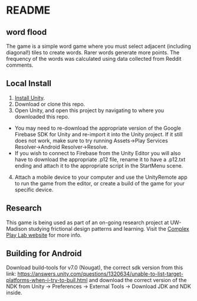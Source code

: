 # README

## word flood

The game is a simple word game where you must select adjacent (including diagonal!) tiles to create words. Rarer words generate more points. The frequency of the words was calculated using data collected from Reddit comments.

## Local Install

1. [Install Unity](https://unity3d.com/).
2. Download or clone this repo.
3. Open Unity, and open this project by navigating to where you downloaded this repo.
- You may need to re-download the appropriate version of the Google Firebase SDK for Unity and re-import it into the Unity project. If it still does not work, make sure to try running Assets->Play Services Resolver->Android Resolver->Resolve.
- If you wish to connect to Firebase from the Unity Editor you will also have to download the appropriate .p12 file, rename it to have a .p12.txt ending and attach it to the appropriate script in the StartMenu scene.
4. Attach a mobile device to your computer and use the UnityRemote app to run the game from the editor, or create a build of the game for your specific device.

## Research

This game is being used as part of an on-going research project at UW-Madison studying frictional design patterns and learning. Visit the [Complex Play Lab website](http://complexplay.org/) for more info.


## Building for Android

Download build-tools for v7.0 (Nougat), the correct sdk version from this link: https://answers.unity.com/questions/1320634/unable-to-list-target-platforms-when-i-try-to-buil.html and download the correct version of the NDK from Unity -> Preferences -> External Tools -> Download JDK and NDK inside.

